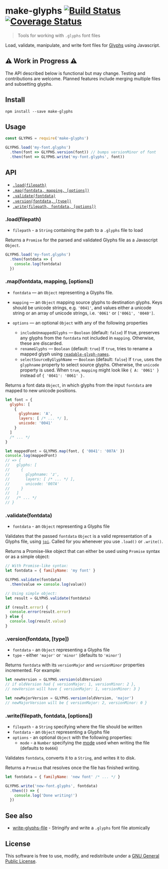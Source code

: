 # make-glyphs [![Build Status](https://travis-ci.org/delucis/make-glyphs.svg?branch=master)](https://travis-ci.org/delucis/make-glyphs) [![Coverage Status](https://coveralls.io/repos/github/delucis/make-glyphs/badge.svg?branch=master)](https://coveralls.io/github/delucis/make-glyphs?branch=master)

> Tools for working with `.glyphs` font files

Load, validate, manipulate, and write font files for [Glyphs](http://glyphsapp.com/) using Javascript.


## ⚠️ Work in Progress ⚠️

The API described below is functional but may change. Testing and contributions are welcome. Planned features include merging multiple files and subsetting glyphs.


## Install

    npm install --save make-glyphs


## Usage

```js
const GLYPHS = require('make-glyphs')

GLYPHS.load('my-font.glyphs')
  .then(font => GLYPHS.version(font)) // bumps versionMinor of font
  .then(font => GLYPHS.write('my-font.glyphs', font))
```


## API

- [`.load(filepath)`](#-load-filepath-)
- [`.map(fontdata, mapping, [options])`](#-map-fontdata-mapping-options-)
- [`.validate(fontdata)`](#-validate-fontdata-)
- [`.version(fontdata, [type])`](#-version-fontdata-type-)
- [`.write(filepath, fontdata, [options])`](#-write-filepath-fontdata-options-)


### .load(filepath)

- `filepath` - a `String` containing the path to a `.glyphs` file to load

Returns a `Promise` for the parsed and validated Glyphs file as a Javascript `Object`.

```js
GLYPHS.load('my-font.glyphs')
  .then(fontdata => {
    console.log(fontdata)
  })
```


### .map(fontdata, mapping, [options])

- `fontdata` — an `Object` representing a Glyphs file.

- `mapping` — an `Object` mapping source glyphs to destination glyphs. Keys should be unicode strings, e.g. `'0041'`, and values either a unicode string or an array of unicode strings, i.e. `'0061'` or `['0061', '0040']`.

- `options` — an optional `Object` with any of the following properties
  - `includeUnmappedGlyphs` — `Boolean` (default: `false`) If true, preserves any glyphs from the `fontdata` not included in `mapping`. Otherwise, these are discarded.
  - `renameGlyphs` — `Boolean` (default: `true`) If `true`, tries to rename a mapped glyph using [`readable-glyph-names`](https://github.com/delucis/readable-glyph-names).
  - `selectSourceByGlyphName` — `Boolean` (default: `false`) If `true`, uses the `glyphname` property to select source glyphs. Otherwise, the `unicode` property is used. When `true`, `mapping` might look like `{ A: '0061' }` instead of `{ '0041': '0061' }.`

Returns a font data `Object`, in which glyphs from the input `fontdata` are mapped to new unicode positions.

```js
let font = {
  glyphs: [
    {
      glyphname: 'A',
      layers: [ /* ... */ ],
      unicode: '0041'
    }
  ]
  /* ... */
}

let mappedFont = GLYPHS.map(font, { '0041': '007A' })
console.log(mappedFont)
// => {
//   glyphs: [
//     {
//       glyphname: 'z',
//       layers: [ /* ... */ ],
//       unicode: '007A'
//     }
//   ]
//   /* ... */
// }
```


### .validate(fontdata)

- `fontdata` - an `Object` representing a Glyphs file

Validates that the passed `fontdata` `Object` is a valid representation of a Glyphs file, using [`joi`](https://github.com/hapijs/joi/). Called for you whenever you use `.load()` or `.write()`.

Returns a Promise-like object that can either be used using `Promise` syntax or as a simple object:

```js
// With Promise-like syntax:
let fontdata = { familyName: 'my font' }

GLYPHS.validate(fontdata)
  .then(value => console.log(value))
```

```js
// Using simple object:
let result = GLYPHS.validate(fontdata)

if (result.error) {
  console.error(result.error)
} else {
  console.log(result.value)
}
```


### .version(fontdata, [type])

- `fontdata` - an `Object` representing a Glyphs file
- `type` - either `'major'` or `'minor'` (defaults to `'minor'`)

Returns `fontdata` with its `versionMajor` and `versionMinor` properties incremented. For example:

```js
let newVersion = GLYPHS.version(oldVersion)
// if oldVersion had { versionMajor: 1, versionMinor: 2 },
// newVersion will have { versionMajor: 1, versionMinor: 3 }

let newMajorVersion = GLYPHS.version(oldVersion, 'major')
// newMajorVersion will be { versionMajor: 2, versionMinor: 0 }
```


### .write(filepath, fontdata, [options])

- `filepath` - a `String` specifying where the file should be written
- `fontdata` - an `Object` representing a Glyphs file
- `options` - an optional `Object` with the following properties:
  - `mode` - a `Number` specifying the [mode](https://en.wikipedia.org/wiki/File_system_permissions#Numeric_notation) used when writing the file (defaults to `0o666`)

Validates `fontdata`, converts it to a `String`, and writes it to disk.

Returns a `Promise` that resolves once the file has finished writing.

```js
let fontdata = { familyName: 'new font' /* ... */ }

GLYPHS.write('new-font.glyphs', fontdata)
  .then(() => {
    console.log('Done writing!')
  })
```


## See also

- [write-glyphs-file](https://github.com/delucis/write-glyphs-file) - Stringify and write a `.glyphs` font file atomically


## License

This software is free to use, modify, and redistribute under a [GNU General Public License](http://www.gnu.org/licenses/gpl-3.0.txt).

